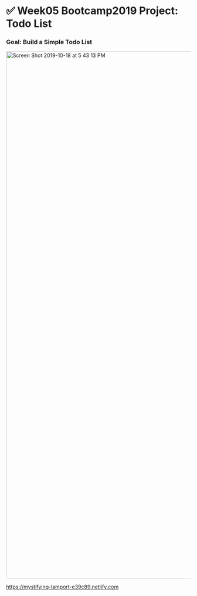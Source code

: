 # ✅ Week05 Bootcamp2019 Project: Todo List

### Goal: Build a Simple Todo List

<img width="1436" alt="Screen Shot 2019-10-18 at 5 43 13 PM" src="https://user-images.githubusercontent.com/55306344/67130611-e3918580-f1cf-11e9-9012-1ebf5e39c838.png">

https://mystifying-lamport-e39c89.netlify.com

